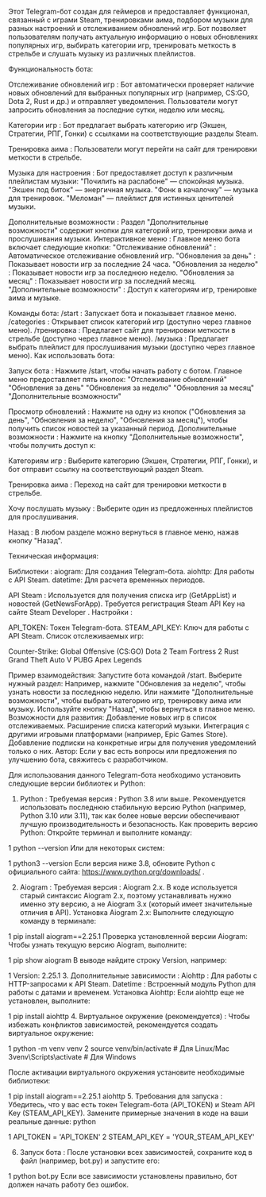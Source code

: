 Этот Telegram-бот создан для геймеров и предоставляет функционал, связанный с играми Steam, тренировками аима, подбором музыки для разных настроений и отслеживанием обновлений игр. Бот позволяет пользователям получать актуальную информацию о новых обновлениях популярных игр, выбирать категории игр, тренировать меткость в стрельбе и слушать музыку из различных плейлистов.

Функциональность бота:

Отслеживание обновлений игр :
Бот автоматически проверяет наличие новых обновлений для выбранных популярных игр (например, CS:GO, Dota 2, Rust и др.) и отправляет уведомления.
Пользователи могут запросить обновления за последние сутки, неделю или месяц.

Категории игр :
Бот предлагает выбрать категорию игр (Экшен, Стратегии, РПГ, Гонки) с ссылками на соответствующие разделы Steam.

Тренировка аима :
Пользователи могут перейти на сайт для тренировки меткости в стрельбе.

Музыка для настроения :
Бот предоставляет доступ к различным плейлистам музыки:
"Почилить на раслабоне" — спокойная музыка.
"Экшен под биток" — энергичная музыка.
"Фонк в качалочку" — музыка для тренировок.
"Меломан" — плейлист для истинных ценителей музыки.

Дополнительные возможности :
Раздел "Дополнительные возможности" содержит кнопки для категорий игр, тренировки аима и прослушивания музыки.
Интерактивное меню :
Главное меню бота включает следующие кнопки:
"Отслеживание обновлений" : Автоматическое отслеживание обновлений игр.
"Обновления за день" : Показывает новости игр за последние 24 часа.
"Обновления за неделю" : Показывает новости игр за последнюю неделю.
"Обновления за месяц" : Показывает новости игр за последний месяц.
"Дополнительные возможности" : Доступ к категориям игр, тренировке аима и музыке.

Команды бота:
/start : Запускает бота и показывает главное меню.
/categories : Открывает список категорий игр (доступно через главное меню).
/тренировка : Предлагает сайт для тренировки меткости в стрельбе (доступно через главное меню).
/музыка : Предлагает выбрать плейлист для прослушивания музыки (доступно через главное меню).
Как использовать бота:

Запуск бота :
Нажмите /start, чтобы начать работу с ботом.
Главное меню предоставляет пять кнопок:
"Отслеживание обновлений"
"Обновления за день"
"Обновления за неделю"
"Обновления за месяц"
"Дополнительные возможности"

Просмотр обновлений :
Нажмите на одну из кнопок ("Обновления за день", "Обновления за неделю", "Обновления за месяц"), чтобы получить список новостей за указанный период.
Дополнительные возможности :
Нажмите на кнопку "Дополнительные возможности", чтобы получить доступ к:

Категориям игр : Выберите категорию (Экшен, Стратегии, РПГ, Гонки), и бот отправит ссылку на соответствующий раздел Steam.

Тренировка аима : Переход на сайт для тренировки меткости в стрельбе.

Хочу послушать музыку : Выберите один из предложенных плейлистов для прослушивания.

Назад :
В любом разделе можно вернуться в главное меню, нажав кнопку "Назад".

Техническая информация:

Библиотеки :
aiogram: Для создания Telegram-бота.
aiohttp: Для работы с API Steam.
datetime: Для расчета временных периодов.

API Steam :
Используется для получения списка игр (GetAppList) и новостей (GetNewsForApp).
Требуется регистрация Steam API Key на сайте Steam Developer .
Настройки :

API_TOKEN: Токен Telegram-бота.
STEAM_API_KEY: Ключ для работы с API Steam.
Список отслеживаемых игр:

Counter-Strike: Global Offensive (CS:GO)
Dota 2
Team Fortress 2
Rust
Grand Theft Auto V
PUBG
Apex Legends

Пример взаимодействия:
Запустите бота командой /start.
Выберите нужный раздел:
Например, нажмите "Обновления за неделю", чтобы узнать новости за последнюю неделю.
Или нажмите "Дополнительные возможности", чтобы выбрать категорию игр, тренировку аима или музыку.
Используйте кнопку "Назад", чтобы вернуться в главное меню.
Возможности для развития:
Добавление новых игр в список отслеживаемых.
Расширение списка категорий музыки.
Интеграция с другими игровыми платформами (например, Epic Games Store).
Добавление подписки на конкретные игры для получения уведомлений только о них.
Автор:
Если у вас есть вопросы или предложения по улучшению бота, свяжитесь с разработчиком.



Для использования данного Telegram-бота необходимо установить следующие версии библиотек и Python:

1. Python :
Требуемая версия : Python 3.8 или выше.
Рекомендуется использовать последнюю стабильную версию Python (например, Python 3.10 или 3.11), так как более новые версии обеспечивают лучшую производительность и безопасность.
Как проверить версию Python:
Откройте терминал и выполните команду:

1 python --version
Или для некоторых систем:

1 python3 --version
Если версия ниже 3.8, обновите Python с официального сайта: https://www.python.org/downloads/ .

2. Aiogram :
Требуемая версия : Aiogram 2.x.
В коде используется старый синтаксис Aiogram 2.x, поэтому устанавливать нужно именно эту версию, а не Aiogram 3.x (который имеет значительные отличия в API).
Установка Aiogram 2.x:
Выполните следующую команду в терминале:

1 pip install aiogram==2.25.1
Проверка установленной версии Aiogram:
Чтобы узнать текущую версию Aiogram, выполните:

1 pip show aiogram
В выводе найдите строку Version, например:

1 Version: 2.25.1
3. Дополнительные зависимости :
Aiohttp : Для работы с HTTP-запросами к API Steam.
Datetime : Встроенный модуль Python для работы с датами и временем.
Установка Aiohttp:
Если aiohttp еще не установлен, выполните:

1 pip install aiohttp
4. Виртуальное окружение (рекомендуется) :
Чтобы избежать конфликтов зависимостей, рекомендуется создать виртуальное окружение:

1 python -m venv venv
2 source venv/bin/activate  # Для Linux/Mac
3venv\Scripts\activate     # Для Windows

После активации виртуального окружения установите необходимые библиотеки:

1 pip install aiogram==2.25.1 aiohttp
5. Требования для запуска :
Убедитесь, что у вас есть токен Telegram-бота (API_TOKEN) и Steam API Key (STEAM_API_KEY).
Замените примерные значения в коде на ваши реальные данные:
python

1 API_TOKEN = 'API_TOKEN'
2 STEAM_API_KEY = 'YOUR_STEAM_API_KEY'

6. Запуск бота :
После установки всех зависимостей, сохраните код в файл (например, bot.py) и запустите его:

1
python bot.py
Если все зависимости установлены правильно, бот должен начать работу без ошибок.









